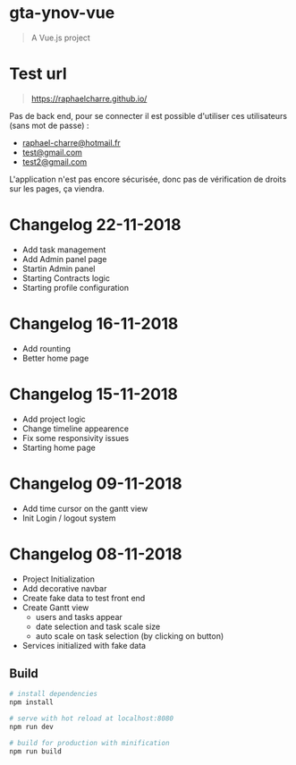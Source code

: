 # gta-ynov-vue

> A Vue.js project

# Test url
> https://raphaelcharre.github.io/

Pas de back end, pour se connecter il est possible d'utiliser ces utilisateurs (sans mot de passe) :
- raphael-charre@hotmail.fr
- test@gmail.com
- test2@gmail.com

L'application n'est pas encore sécurisée, donc pas de vérification de droits sur les pages, ça viendra.

# Changelog 22-11-2018
- Add task management
- Add Admin panel page 
- Startin Admin panel
- Starting Contracts logic
- Starting profile configuration

# Changelog 16-11-2018
- Add rounting
- Better home page

# Changelog 15-11-2018
- Add project logic
- Change timeline appearence
- Fix some responsivity issues
- Starting home page

# Changelog 09-11-2018
- Add time cursor on the gantt view
- Init Login / logout system

# Changelog 08-11-2018
- Project Initialization
- Add decorative navbar
- Create fake data to test front end
- Create Gantt view
    - users and tasks appear
    - date selection and task scale size
    - auto scale on task selection (by clicking on button)
- Services initialized with fake data

## Build

``` bash
# install dependencies
npm install

# serve with hot reload at localhost:8080
npm run dev

# build for production with minification
npm run build
```
